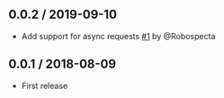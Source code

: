 ## 0.0.2 / 2019-09-10

* Add support for async requests [#1](https://github.com/wevtimoteo/ex_roads/pull/1) by @Robospecta

## 0.0.1 / 2018-08-09

* First release
